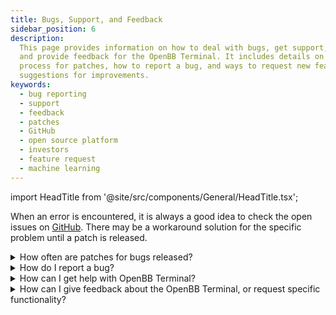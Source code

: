 ```yaml
---
title: Bugs, Support, and Feedback
sidebar_position: 6
description:
  This page provides information on how to deal with bugs, get support,
  and provide feedback for the OpenBB Terminal. It includes details on the release
  process for patches, how to report a bug, and ways to request new features or provide
  suggestions for improvements.
keywords:
  - bug reporting
  - support
  - feedback
  - patches
  - GitHub
  - open source platform
  - investors
  - feature request
  - machine learning
---
```


import HeadTitle from '@site/src/components/General/HeadTitle.tsx';

<HeadTitle title="Bugs, Support, and Feedback - Faqs | OpenBB SDK Docs" />

When an error is encountered, it is always a good idea to check the open issues on [GitHub](https://github.com/OpenBB-finance/OpenBB/issues). There may be a workaround solution for the specific problem until a patch is released.

<details>
<summary mdxType="summary">How often are patches for bugs released?</summary>

The installer versions are packaged approximately every two-weeks. Those working with a cloned GitHub version can checkout the Develop branch to get the latest fixes and releases before they are pushed to the main branch.

```console
git checkout develop
```

</details>

<details>
<summary mdxType="summary">How do I report a bug?</summary>

First, search the open issues for another report. If one already exists, attach any relevant information and screenshots as a comment. If one does not exist, start one with this [link](https://github.com/OpenBB-finance/OpenBB/issues/new?assignees=&labels=type%3Abug&template=bug_report.md&title=%5BBug%5D)

</details>

<details>
<summary mdxType="summary">How can I get help with OpenBB Terminal?</summary>

You can get help with OpenBB Terminal by joining our [Discord server](https://openbb.co/discord) or contact us in our support form [here](https://openbb.co/support).

</details>

<details>
<summary mdxType="summary">How can I give feedback about the OpenBB Terminal, or request specific functionality?</summary>

Being an open source platform that wishes to tailor to the needs of any type of investor, we highly encourage anyone to share with us their experience and/or how we can further improve the OpenBB Terminal. This can be anything from a very small bug, a new feature, or the implementation of a highly advanced Machine Learning model.

You are able to directly send us information about a bug or a question/suggestion from inside the terminal by using the `support` command which is available everywhere in the terminal. Here you can select which command you want to report a bug on, ask a question or make a suggestion. After entering `support`, when you press `ENTER` (⏎), you are taken to the Support form which is automatically filled with your input. You are only required to include the type (e.g. bug, suggestion or question) and message in the form, although this can also be set directly from inside the terminal (see `support -h`).

Alternatively, you can contact us via the following routes:

- If you notice that a feature is missing inside the terminal, please fill in the [Request a Feature](https://openbb.co/request-a-feature) form.
- If you wish to report a bug, have a question/suggestion or anything else, please fill in the [Support](https://openbb.co/support) form.
- If you wish to speak to us directly, please contact us on [Discord](https://openbb.co/discord).

</details>
